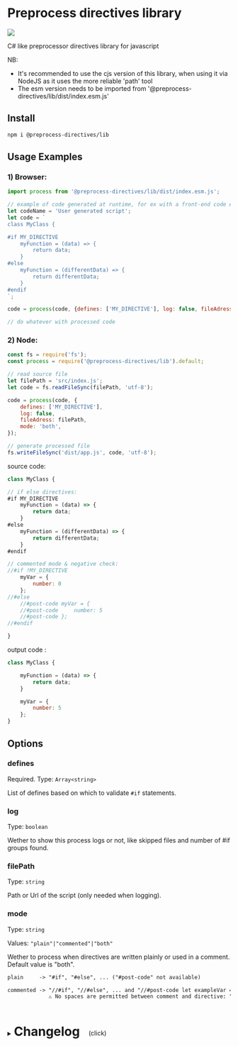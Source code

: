 # Preprocess directives library

<p>
    <a href="https://www.npmjs.com/package/@preprocess-directives/lib" alt="Npm version">
        <img src="https://img.shields.io/npm/v/@preprocess-directives/lib">
    </a>
</p>

 C# like preprocessor directives library for javascript

 NB: 
 - It's recommended to use the cjs version of this library, when using it via NodeJS as it uses the more reliable 'path' tool
 - The esm version needs to be imported from '@preprocess-directives/lib/dist/index.esm.js'

## Install

```sh
npm i @preprocess-directives/lib
```

## Usage Examples
### 1) Browser:
```js
import process from '@preprocess-directives/lib/dist/index.esm.js';

// example of code generated at runtime, for ex with a front-end code editor
let codeName = 'User generated script';
let code = `
class MyClass {

#if MY_DIRECTIVE
    myFunction = (data) => {
        return data;
    }
#else
    myFunction = (differentData) => {
        return differentData;
    }
#endif
`;

code = process(code, {defines: ['MY_DIRECTIVE'], log: false, fileAdress: codeName});

// do whatever with processed code
```
### 2) Node:
```js
const fs = require('fs');
const process = require('@preprocess-directives/lib').default;

// read source file
let filePath = 'src/index.js';
let code = fs.readFileSync(filePath, 'utf-8');

code = process(code, {
    defines: ['MY_DIRECTIVE'],
    log: false,
    fileAdress: filePath,
    mode: 'both',
});

// generate processed file
fs.writeFileSync('dist/app.js', code, 'utf-8');
```

source code:

```js
class MyClass {

// if else directives:
#if MY_DIRECTIVE
    myFunction = (data) => {
        return data;
    }
#else
    myFunction = (differentData) => {
        return differentData;
    }
#endif

// commented mode & negative check:
//#if !MY_DIRECTIVE
    myVar = {
        number: 0
    };
//#else
    //#post-code myVar = {
    //#post-code     number: 5
    //#post-code };
//#endif

}
```

output code :

```js
class MyClass {

    myFunction = (data) => {
        return data;
    }

    myVar = {
        number: 5
    };
}
```

## Options

### defines
Required. Type: `Array<string>`

List of defines based on which to validate `#if` statements.

### log
Type: `boolean`

Wether to show this process logs or not, like skipped files and number of #if groups found.

### filePath
Type: `string`

Path or Url of the script (only needed when logging).

### mode
Type: `string`

Values: `"plain"|"commented"|"both"`

Wether to process when directives are written plainly or used in a comment. Default value is "both".
```txt
plain     -> "#if", "#else", ... ("#post-code" not available)

commented -> "//#if", "//#else", ... and "//#post-code let exampleVar = 5;"  
             ⚠ No spaces are permitted between comment and directive: "//#if" NOT "// #if"
```

<details>
<summary>
  <h1 style="display:inline-block">Changelog</h1>
  <span style="white-space: pre;">    (click)</span>
</summary>

### v 1.1
- Added negative #if check (#if !value)

### v 1.2
- Added include & exclude files option

### v 1.3
- Added optional debug logging

### v 1.3.1
- Improved log messages

### v1.3.3
Bugfixes:
- Incorrect code output when an if-else statement is unfulfilled

Changes:
- Added debug log info on each processed "if group"
- Better debug log formatting

### v1.4.0

- Separated processing functions from plugin in a separate library.
This allows for use with node & for other plugins.

### v1.5.0

- Browser support (esm version now doesn't use any node dependency)

### v1.6.0

- Added commented directives mode

### v1.6.2

- Lib refactor + log fixes

### v1.6.5

Bugfixes:
- Changed an export name to avoid any conflict with a default variable name
- Fixed bug when preprocessing without options.filename, while logging is disabled

### v1.6.6

- Optimized process by adding check to skip in case no directives is present

### v1.6.8

- 2 minor Bugfixes

</details>